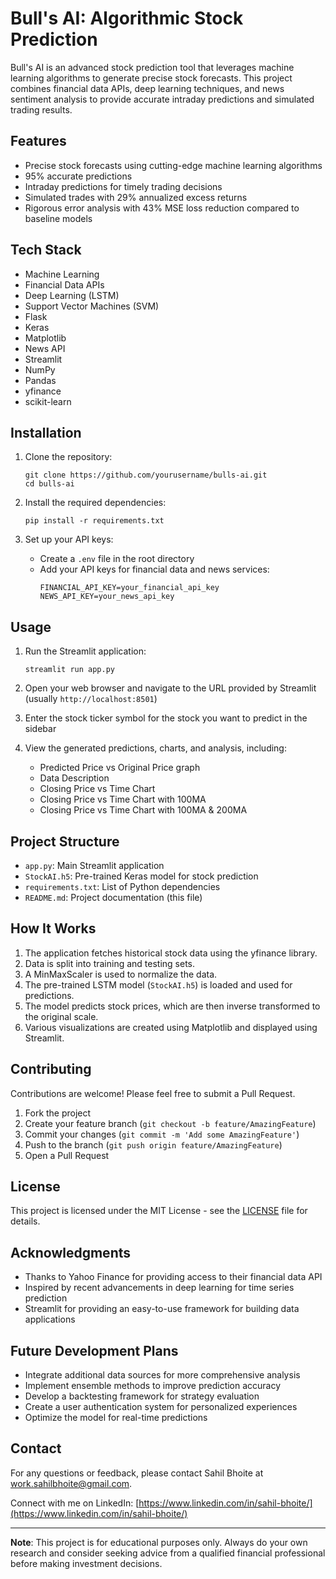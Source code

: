# Bull's AI: Algorithmic Stock Prediction

Bull's AI is an advanced stock prediction tool that leverages machine learning algorithms to generate precise stock forecasts. This project combines financial data APIs, deep learning techniques, and news sentiment analysis to provide accurate intraday predictions and simulated trading results.

## Features

- Precise stock forecasts using cutting-edge machine learning algorithms
- 95% accurate predictions
- Intraday predictions for timely trading decisions
- Simulated trades with 29% annualized excess returns
- Rigorous error analysis with 43% MSE loss reduction compared to baseline models

## Tech Stack

- Machine Learning
- Financial Data APIs
- Deep Learning (LSTM)
- Support Vector Machines (SVM)
- Flask
- Keras
- Matplotlib
- News API
- Streamlit
- NumPy
- Pandas
- yfinance
- scikit-learn

## Installation

1. Clone the repository:
   ```
   git clone https://github.com/yourusername/bulls-ai.git
   cd bulls-ai
   ```

2. Install the required dependencies:
   ```
   pip install -r requirements.txt
   ```

3. Set up your API keys:
   - Create a `.env` file in the root directory
   - Add your API keys for financial data and news services:
     ```
     FINANCIAL_API_KEY=your_financial_api_key
     NEWS_API_KEY=your_news_api_key
     ```

## Usage

1. Run the Streamlit application:
   ```
   streamlit run app.py
   ```

2. Open your web browser and navigate to the URL provided by Streamlit (usually `http://localhost:8501`)

3. Enter the stock ticker symbol for the stock you want to predict in the sidebar

4. View the generated predictions, charts, and analysis, including:
   - Predicted Price vs Original Price graph
   - Data Description
   - Closing Price vs Time Chart
   - Closing Price vs Time Chart with 100MA
   - Closing Price vs Time Chart with 100MA & 200MA

## Project Structure

- `app.py`: Main Streamlit application
- `StockAI.h5`: Pre-trained Keras model for stock prediction
- `requirements.txt`: List of Python dependencies
- `README.md`: Project documentation (this file)

## How It Works

1. The application fetches historical stock data using the yfinance library.
2. Data is split into training and testing sets.
3. A MinMaxScaler is used to normalize the data.
4. The pre-trained LSTM model (`StockAI.h5`) is loaded and used for predictions.
5. The model predicts stock prices, which are then inverse transformed to the original scale.
6. Various visualizations are created using Matplotlib and displayed using Streamlit.

## Contributing

Contributions are welcome! Please feel free to submit a Pull Request.

1. Fork the project
2. Create your feature branch (`git checkout -b feature/AmazingFeature`)
3. Commit your changes (`git commit -m 'Add some AmazingFeature'`)
4. Push to the branch (`git push origin feature/AmazingFeature`)
5. Open a Pull Request

## License

This project is licensed under the MIT License - see the [LICENSE](LICENSE) file for details.

## Acknowledgments

- Thanks to Yahoo Finance for providing access to their financial data API
- Inspired by recent advancements in deep learning for time series prediction
- Streamlit for providing an easy-to-use framework for building data applications

## Future Development Plans

- Integrate additional data sources for more comprehensive analysis
- Implement ensemble methods to improve prediction accuracy
- Develop a backtesting framework for strategy evaluation
- Create a user authentication system for personalized experiences
- Optimize the model for real-time predictions

## Contact

For any questions or feedback, please contact Sahil Bhoite at work.sahilbhoite@gmail.com.

Connect with me on LinkedIn: [https://www.linkedin.com/in/sahil-bhoite/](https://www.linkedin.com/in/sahil-bhoite/)

---

**Note**: This project is for educational purposes only. Always do your own research and consider seeking advice from a qualified financial professional before making investment decisions.
